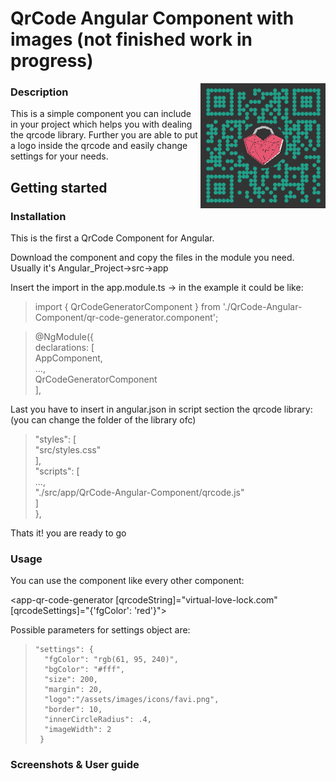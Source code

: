 # QrCode Angular Component with images (not finished work in progress)
<img src="readme_images/example 2.png" alt="logo" width="200px" align="right"/>

### Description
This is a simple component you can include in your project which helps you with dealing the qrcode library. Further you are able to put a logo inside the qrcode and easily change settings for your needs.


## Getting started
### Installation
This is the first a QrCode Component for Angular.

Download the component and copy the files in the module you need. Usually it's Angular_Project->src->app


Insert the import in the app.module.ts -> in the example it could be like:

>import { QrCodeGeneratorComponent } from './QrCode-Angular-Component/qr-code-generator.component';  


>@NgModule({  
>     declarations: [  
>       AppComponent,  
>       ...,  
>       QrCodeGeneratorComponent  
>     ],
  
  
Last you have to insert in angular.json in script section the qrcode library: (you can change the folder of the library ofc)

>"styles": [  
>       "src/styles.css"  
>     ],  
>     "scripts": [  
>       ...,  
>       "./src/app/QrCode-Angular-Component/qrcode.js"  
>     ]  
>  },


Thats it! you are ready to go


### Usage
You can use the component like every other component:

<app-qr-code-generator [qrcodeString]="virtual-love-lock.com" [qrcodeSettings]="{'fgColor': 'red'}"></app-qr-code-generator>

Possible parameters for settings object are:
>     "settings": {
>       "fgColor": "rgb(61, 95, 240)",
>       "bgColor": "#fff",
>       "size": 200,
>       "margin": 20,
>       "logo":"/assets/images/icons/favi.png",
>       "border": 10,
>       "innerCircleRadius": .4,
>       "imageWidth": 2
>      }


### Screenshots & User guide


  
    
